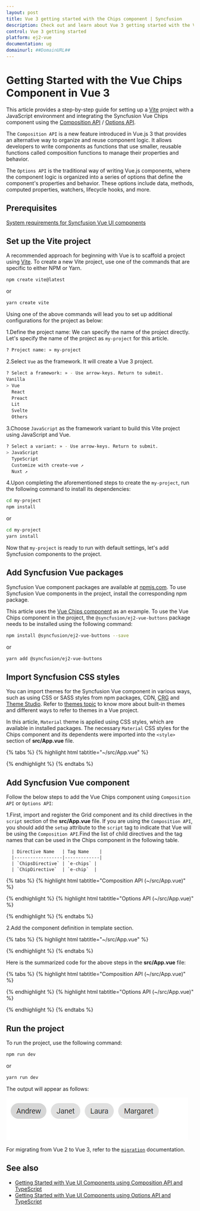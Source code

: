```yaml
---
layout: post
title: Vue 3 getting started with the Chips component | Syncfusion
description: Check out and learn about Vue 3 getting started with the Vue Chips component of Syncfusion Essential JS 2 and more details.
control: Vue 3 getting started
platform: ej2-vue
documentation: ug
domainurl: ##DomainURL##
---
```


# Getting Started with the Vue Chips Component in Vue 3

This article provides a step-by-step guide for setting up a [Vite](https://vitejs.dev/) project with a JavaScript environment and integrating the Syncfusion Vue Chips component using the [Composition API](https://vuejs.org/guide/introduction.html#composition-api) / [Options API](https://vuejs.org/guide/introduction.html#options-api).

The `Composition API` is a new feature introduced in Vue.js 3 that provides an alternative way to organize and reuse component logic. It allows developers to write components as functions that use smaller, reusable functions called composition functions to manage their properties and behavior.

The `Options API` is the traditional way of writing Vue.js components, where the component logic is organized into a series of options that define the component's properties and behavior. These options include data, methods, computed properties, watchers, lifecycle hooks, and more.

## Prerequisites

[System requirements for Syncfusion Vue UI components](https://ej2.syncfusion.com/vue/documentation/system-requirements/)

## Set up the Vite project

A recommended approach for beginning with Vue is to scaffold a project using [Vite](https://vitejs.dev/). To create a new Vite project, use one of the commands that are specific to either NPM or Yarn.

```bash
npm create vite@latest
```

or

```bash
yarn create vite
```

Using one of the above commands will lead you to set up additional configurations for the project as below:

1.Define the project name: We can specify the name of the project directly. Let's specify the name of the project as `my-project` for this article.

```bash
? Project name: » my-project
```

2.Select `Vue` as the framework. It will create a Vue 3 project.

```bash
? Select a framework: » - Use arrow-keys. Return to submit.
Vanilla
> Vue
  React
  Preact
  Lit
  Svelte
  Others
```

3.Choose `JavaScript` as the framework variant to build this Vite project using JavaScript and Vue.

```bash
? Select a variant: » - Use arrow-keys. Return to submit.
> JavaScript
  TypeScript
  Customize with create-vue ↗
  Nuxt ↗
```

4.Upon completing the aforementioned steps to create the `my-project`, run the following command to install its dependencies:

```bash
cd my-project
npm install
```

or

```bash
cd my-project
yarn install
```

Now that `my-project` is ready to run with default settings, let's add Syncfusion components to the project.

## Add Syncfusion Vue packages

Syncfusion Vue component packages are available at [npmjs.com](https://www.npmjs.com/search?q=ej2-vue). To use Syncfusion Vue components in the project, install the corresponding npm package.

This article uses the [Vue Chips component](https://www.syncfusion.com/vue-components/vue-chips) as an example. To use the Vue Chips component in the project, the `@syncfusion/ej2-vue-buttons` package needs to be installed using the following command:

```bash
npm install @syncfusion/ej2-vue-buttons --save
```

or

```bash
yarn add @syncfusion/ej2-vue-buttons
```

## Import Syncfusion CSS styles

You can import themes for the Syncfusion Vue component in various ways, such as using CSS or SASS styles from npm packages, CDN, [CRG](https://ej2.syncfusion.com/javascript/documentation/common/custom-resource-generator/) and [Theme Studio](https://ej2.syncfusion.com/vue/documentation/appearance/theme-studio/). Refer to [themes topic](https://ej2.syncfusion.com/vue/documentation/appearance/theme/) to know more about built-in themes and different ways to refer to themes in a Vue project.

In this article, `Material` theme is applied using CSS styles, which are available in installed packages. The necessary `Material` CSS styles for the Chips component and its dependents were imported into the `<style>` section of **src/App.vue** file.

{% tabs %}
{% highlight html tabtitle="~/src/App.vue" %}

<style>
  @import "../node_modules/@syncfusion/ej2-base/styles/material.css";
  @import "../node_modules/@syncfusion/ej2-vue-buttons/styles/material.css";
</style>

{% endhighlight %}
{% endtabs %}

## Add Syncfusion Vue component

Follow the below steps to add the Vue Chips component using `Composition API` or `Options API`:

1.First, import and register the Grid component and its child directives in the `script` section of the **src/App.vue** file. If you are using the `Composition API`, you should add the `setup` attribute to the `script` tag to indicate that Vue will be using the `Composition API`.Find the list of child directives and the tag names that can be used in the Chips component in the following table.

      | Directive Name   | Tag Name    |
      |------------------|-------------|
      | `ChipsDirective` | `e-chips` |
      | `ChipDirective`  | `e-chip`  |

{% tabs %}
{% highlight html tabtitle="Composition API (~/src/App.vue)" %}

<script setup>
  import { ChipListComponent as EjsChiplist, ChipsDirective as EChips, ChipDirective as EChip } from '@syncfusion/ej2-vue-buttons';
</script>

{% endhighlight %}
{% highlight html tabtitle="Options API (~/src/App.vue)" %}

<script>
import { ChipListComponent, ChipsDirective, ChipDirective } from '@syncfusion/ej2-vue-buttons';
//Component registration
export default {
  name: "App",
  components: {
    'ejs-chiplist': ChipListComponent,
    "e-chips": ChipsDirective,
    "e-chip": ChipDirective
  }
}
</script>

{% endhighlight %}
{% endtabs %}

2.Add the component definition in template section.

{% tabs %}
{% highlight html tabtitle="~/src/App.vue" %}

<template>
  <ejs-chiplist id="chip">
      <e-chips>
        <e-chip text="Andrew"></e-chip>
        <e-chip text="Janet"></e-chip>  
        <e-chip text="Laura"></e-chip>
        <e-chip text="Margaret"></e-chip>
      </e-chips>
  </ejs-chiplist>
</template>

{% endhighlight %}
{% endtabs %}

Here is the summarized code for the above steps in the **src/App.vue** file:

{% tabs %}
{% highlight html tabtitle="Composition API (~/src/App.vue)" %}

<template>
  <ejs-chiplist id="chip">
      <e-chips>
        <e-chip text="Andrew"></e-chip>
        <e-chip text="Janet"></e-chip>  
        <e-chip text="Laura"></e-chip>
        <e-chip text="Margaret"></e-chip>
      </e-chips>
  </ejs-chiplist>
</template>

<script setup>
  import { ChipListComponent as EjsChiplist, ChipsDirective as EChips, ChipDirective as EChip } from '@syncfusion/ej2-vue-buttons';
</script>

 <style>
     @import "../node_modules/@syncfusion/ej2-base/styles/material.css";
     @import "../node_modules/@syncfusion/ej2-vue-buttons/styles/material.css";
 </style>

{% endhighlight %}
{% highlight html tabtitle="Options API (~/src/App.vue)" %}

<template>
  <ejs-chiplist id="chip">
      <e-chips>
        <e-chip text="Andrew"></e-chip>
        <e-chip text="Janet"></e-chip>  
        <e-chip text="Laura"></e-chip>
        <e-chip text="Margaret"></e-chip>
      </e-chips>
  </ejs-chiplist>
</template>

<script>
import { ChipListComponent, ChipsDirective, ChipDirective } from '@syncfusion/ej2-vue-buttons';
//Component registration
export default {
  name: "App",
  components: {
    'ejs-chiplist': ChipListComponent,
    "e-chips": ChipsDirective,
    "e-chip": ChipDirective
  }
}
</script>

<style>
  @import "../node_modules/@syncfusion/ej2-base/styles/material.css";
  @import "../node_modules/@syncfusion/ej2-vue-buttons/styles/material.css";
</style>


{% endhighlight %}
{% endtabs %}

## Run the project

To run the project, use the following command:

```bash
npm run dev
```

or

```bash
yarn run dev
```

The output will appear as follows:

![vue-3-js-chips](./images/vue3-chips-demo.PNG)

For migrating from Vue 2 to Vue 3, refer to the [`migration`](https://ej2.syncfusion.com/vue/documentation/getting-started/vue3-tutorial/#migration-from-vue-2-to-vue-3) documentation.

## See also

* [Getting Started with Vue UI Components using Composition API and TypeScript](../getting-started/vue-3-ts-composition.md)
* [Getting Started with Vue UI Components using Options API and TypeScript](../getting-started/vue-3-ts-options.md)